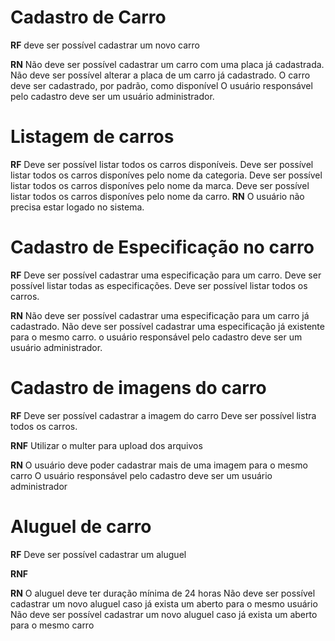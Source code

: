 # Cadastro de Carro

**RF**
deve ser possível cadastrar um novo carro

**RN**
Não deve ser possível cadastrar um carro com uma placa já cadastrada.
Não deve ser possível alterar a placa de um carro já cadastrado.
O carro deve ser cadastrado, por padrão, como disponível
O usuário responsável pelo cadastro deve ser um usuário administrador.

# Listagem de carros

**RF**
Deve ser possível listar todos os carros disponíveis.
Deve ser possível listar todos os carros disponíves pelo nome da categoria.
Deve ser possível listar todos os carros disponíves pelo nome da marca.
Deve ser possível listar todos os carros disponíves pelo nome da carro.
**RN**
O usuário não precisa estar logado no sistema.

# Cadastro de Especificação no carro

**RF**
Deve ser possível cadastrar uma especificação para um carro.
Deve ser possível listar todas as especificações.
Deve ser possível listar todos os carros.

**RN**
Não deve ser possível cadastrar uma especificação para um carro já cadastrado.
Não deve ser possível cadastrar uma especificação já existente para o mesmo carro.
o usuário responsável pelo cadastro deve ser um usuário administrador.

# Cadastro de imagens do carro

**RF**
Deve ser possível cadastrar a imagem do carro
Deve ser possível listra todos os carros.

**RNF**
Utilizar o multer para upload dos arquivos

**RN**
O usuário deve poder cadastrar mais de uma imagem para o mesmo carro
O usuário responsável pelo cadastro deve ser um usuário administrador

# Aluguel de carro

**RF**
Deve ser possível cadastrar um aluguel

**RNF**

**RN**
O aluguel deve ter duração mínima de 24 horas
Não deve ser possível cadastrar um novo aluguel caso já exista um aberto para o mesmo usuário
Não deve ser possível cadastrar um novo aluguel caso já exista um aberto para o mesmo carro
